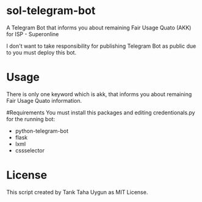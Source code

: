 # sol-telegram-bot
A Telegram Bot that informs you about remaining Fair Usage Quato (AKK) for ISP - Superonline

I don't want to take responsibility for publishing Telegram Bot as public due to you must deploy this bot.

# Usage
There is only one keyword which is akk, that informs you about remaining Fair Usage Quato information.

#Requirements
You must install this packages and editing credentionals.py for the running bot:
* python-telegram-bot
* flask
* lxml
* cssselector

# License
This script created by Tarık Taha Uygun as MIT License.
